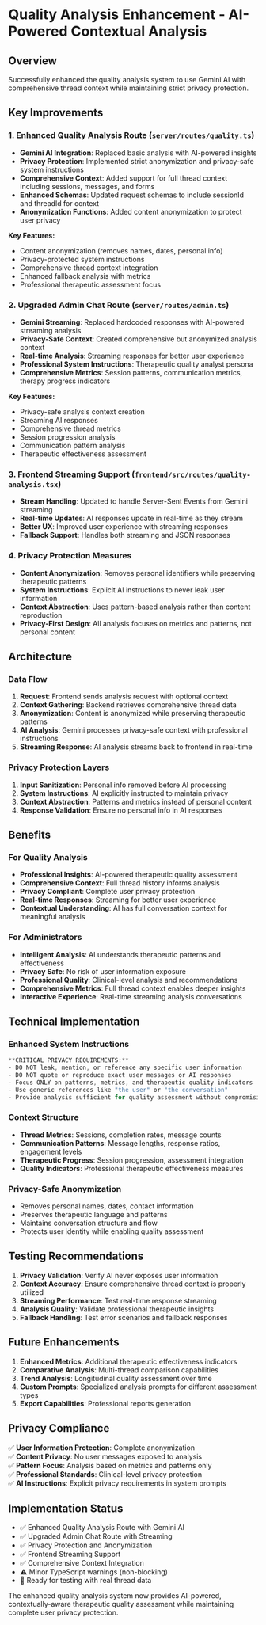 # Quality Analysis Enhancement - AI-Powered Contextual Analysis

## Overview
Successfully enhanced the quality analysis system to use Gemini AI with comprehensive thread context while maintaining strict privacy protection.

## Key Improvements

### 1. Enhanced Quality Analysis Route (`server/routes/quality.ts`)
- **Gemini AI Integration**: Replaced basic analysis with AI-powered insights
- **Privacy Protection**: Implemented strict anonymization and privacy-safe system instructions
- **Comprehensive Context**: Added support for full thread context including sessions, messages, and forms
- **Enhanced Schemas**: Updated request schemas to include sessionId and threadId for context
- **Anonymization Functions**: Added content anonymization to protect user privacy

**Key Features:**
- Content anonymization (removes names, dates, personal info)
- Privacy-protected system instructions
- Comprehensive thread context integration
- Enhanced fallback analysis with metrics
- Professional therapeutic assessment focus

### 2. Upgraded Admin Chat Route (`server/routes/admin.ts`)
- **Gemini Streaming**: Replaced hardcoded responses with AI-powered streaming analysis
- **Privacy-Safe Context**: Created comprehensive but anonymized analysis context
- **Real-time Analysis**: Streaming responses for better user experience
- **Professional System Instructions**: Therapeutic quality analyst persona
- **Comprehensive Metrics**: Session patterns, communication metrics, therapy progress indicators

**Key Features:**
- Privacy-safe analysis context creation
- Streaming AI responses
- Comprehensive thread metrics
- Session progression analysis
- Communication pattern analysis
- Therapeutic effectiveness assessment

### 3. Frontend Streaming Support (`frontend/src/routes/quality-analysis.tsx`)
- **Stream Handling**: Updated to handle Server-Sent Events from Gemini streaming
- **Real-time Updates**: AI responses update in real-time as they stream
- **Better UX**: Improved user experience with streaming responses
- **Fallback Support**: Handles both streaming and JSON responses

### 4. Privacy Protection Measures
- **Content Anonymization**: Removes personal identifiers while preserving therapeutic patterns
- **System Instructions**: Explicit AI instructions to never leak user information
- **Context Abstraction**: Uses pattern-based analysis rather than content reproduction
- **Privacy-First Design**: All analysis focuses on metrics and patterns, not personal content

## Architecture

### Data Flow
1. **Request**: Frontend sends analysis request with optional context
2. **Context Gathering**: Backend retrieves comprehensive thread data
3. **Anonymization**: Content is anonymized while preserving therapeutic patterns
4. **AI Analysis**: Gemini processes privacy-safe context with professional instructions
5. **Streaming Response**: AI analysis streams back to frontend in real-time

### Privacy Protection Layers
1. **Input Sanitization**: Personal info removed before AI processing
2. **System Instructions**: AI explicitly instructed to maintain privacy
3. **Context Abstraction**: Patterns and metrics instead of personal content
4. **Response Validation**: Ensure no personal info in AI responses

## Benefits

### For Quality Analysis
- **Professional Insights**: AI-powered therapeutic quality assessment
- **Comprehensive Context**: Full thread history informs analysis
- **Privacy Compliant**: Complete user privacy protection
- **Real-time Responses**: Streaming for better user experience
- **Contextual Understanding**: AI has full conversation context for meaningful analysis

### For Administrators
- **Intelligent Analysis**: AI understands therapeutic patterns and effectiveness
- **Privacy Safe**: No risk of user information exposure
- **Professional Quality**: Clinical-level analysis and recommendations
- **Comprehensive Metrics**: Full thread context enables deeper insights
- **Interactive Experience**: Real-time streaming analysis conversations

## Technical Implementation

### Enhanced System Instructions
```javascript
**CRITICAL PRIVACY REQUIREMENTS:**
- DO NOT leak, mention, or reference any specific user information
- DO NOT quote or reproduce exact user messages or AI responses  
- Focus ONLY on patterns, metrics, and therapeutic quality indicators
- Use generic references like "the user" or "the conversation"
- Provide analysis sufficient for quality assessment without compromising privacy
```

### Context Structure
- **Thread Metrics**: Sessions, completion rates, message counts
- **Communication Patterns**: Message lengths, response ratios, engagement levels
- **Therapeutic Progress**: Session progression, assessment integration
- **Quality Indicators**: Professional therapeutic effectiveness measures

### Privacy-Safe Anonymization
- Removes personal names, dates, contact information
- Preserves therapeutic language and patterns
- Maintains conversation structure and flow
- Protects user identity while enabling quality assessment

## Testing Recommendations
1. **Privacy Validation**: Verify AI never exposes user information
2. **Context Accuracy**: Ensure comprehensive thread context is properly utilized
3. **Streaming Performance**: Test real-time response streaming
4. **Analysis Quality**: Validate professional therapeutic insights
5. **Fallback Handling**: Test error scenarios and fallback responses

## Future Enhancements
1. **Enhanced Metrics**: Additional therapeutic effectiveness indicators
2. **Comparative Analysis**: Multi-thread comparison capabilities  
3. **Trend Analysis**: Longitudinal quality assessment over time
4. **Custom Prompts**: Specialized analysis prompts for different assessment types
5. **Export Capabilities**: Professional reports generation

## Privacy Compliance
✅ **User Information Protection**: Complete anonymization  
✅ **Content Privacy**: No user messages exposed to analysis  
✅ **Pattern Focus**: Analysis based on metrics and patterns only  
✅ **Professional Standards**: Clinical-level privacy protection  
✅ **AI Instructions**: Explicit privacy requirements in system prompts  

## Implementation Status
- ✅ Enhanced Quality Analysis Route with Gemini AI
- ✅ Upgraded Admin Chat Route with Streaming
- ✅ Privacy Protection and Anonymization
- ✅ Frontend Streaming Support
- ✅ Comprehensive Context Integration
- ⚠️ Minor TypeScript warnings (non-blocking)
- 🔄 Ready for testing with real thread data

The enhanced quality analysis system now provides AI-powered, contextually-aware therapeutic quality assessment while maintaining complete user privacy protection.
